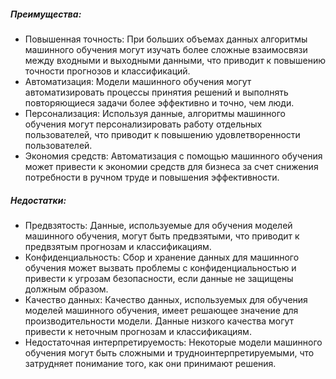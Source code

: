 ##### Преимущества:
- Повышенная точность: При больших объемах данных алгоритмы машинного обучения могут изучать более сложные взаимосвязи между входными и выходными данными, что приводит к повышению точности прогнозов и классификаций.  
- Автоматизация: Модели машинного обучения могут автоматизировать процессы принятия решений и выполнять повторяющиеся задачи более эффективно и точно, чем люди.  
- Персонализация: Используя данные, алгоритмы машинного обучения могут персонализировать работу отдельных пользователей, что приводит к повышению удовлетворенности пользователей.
- Экономия средств: Автоматизация с помощью машинного обучения может привести к экономии средств для бизнеса за счет снижения потребности в ручном труде и повышения эффективности.
##### Недостатки:
- Предвзятость: Данные, используемые для обучения моделей машинного обучения, могут быть предвзятыми, что приводит к предвзятым прогнозам и классификациям.  
- Конфиденциальность: Сбор и хранение данных для машинного обучения может вызвать проблемы с конфиденциальностью и привести к угрозам безопасности, если данные не защищены должным образом.  
- Качество данных: Качество данных, используемых для обучения моделей машинного обучения, имеет решающее значение для производительности модели. Данные низкого качества могут привести к неточным прогнозам и классификациям.
- Недостаточная интерпретируемость: Некоторые модели машинного обучения могут быть сложными и трудноинтерпретируемыми, что затрудняет понимание того, как они принимают решения.